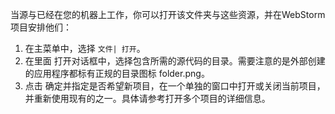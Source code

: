 当源与已经在您的机器上工作，你可以打开该文件夹与这些资源，并在WebStorm项目安排他们：

1. 在主菜单中，选择 `文件| 打开`。
2. 在里面 打开对话框中，选择包含所需的源代码的目录。需要注意的是外部创建的应用程序都标有正规的目录图标  folder.png。
3. 点击 确定并指定是否希望新项目，在一个单独的窗口中打开或关闭当前项目，并重新使用现有的之一。具体请参考打开多个项目的详细信息。